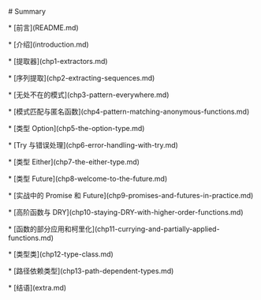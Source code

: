 \# Summary

 \* \[前言\]\(README.md\)

\* \[介绍\]\(introduction.md\)

\* \[提取器\]\(chp1-extractors.md\)

\* \[序列提取\]\(chp2-extracting-sequences.md\)

\* \[无处不在的模式\]\(chp3-pattern-everywhere.md\)

\* \[模式匹配与匿名函数\]\(chp4-pattern-matching-anonymous-functions.md\)

\* \[类型 Option\]\(chp5-the-option-type.md\)

\* \[Try 与错误处理\]\(chp6-error-handling-with-try.md\)

\* \[类型 Either\]\(chp7-the-either-type.md\)

\* \[类型 Future\]\(chp8-welcome-to-the-future.md\)

\* \[实战中的 Promise 和 Future\]\(chp9-promises-and-futures-in-practice.md\)

\* \[高阶函数与 DRY\]\(chp10-staying-DRY-with-higher-order-functions.md\)

\* \[函数的部分应用和柯里化\]\(chp11-currying-and-partially-applied-functions.md\)

\* \[类型类\]\(chp12-type-class.md\)

\* \[路径依赖类型\]\(chp13-path-dependent-types.md\)

\* \[结语\]\(extra.md\)

